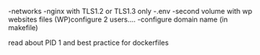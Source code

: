-networks
-nginx with TLS1.2 or TLS1.3 only
-.env
-second volume with wp websites files
(WP)configure 2 users....
-configure domain name (in makefile)

read about PID 1 and best practice for dockerfiles